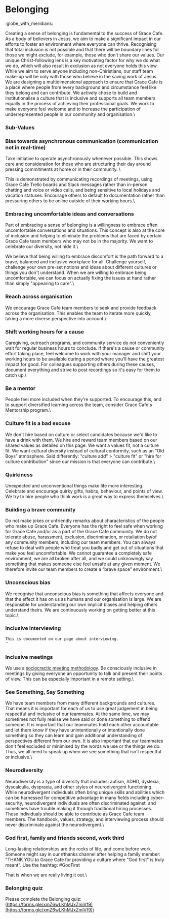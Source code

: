 # Belonging

:globe\_with\_meridians:&#x20;

Creating a sense of belonging is fundamental to the success of Grace Cafe. As a body of believers in Jesus, we aim to make a significant impact in our efforts to foster an environment where everyone can thrive. Recognising that total inclusion is not possible and that there will be boundary lines for those we might exclude, for example, those who don’t share our values. Our unique Christ-following lens is a key motivating factor for why we do what we do, which will also result in exclusion as not everyone holds this view. While we aim to serve anyone including non-Chiristians, our staff team make-up will be only with those who believe in the saving work of Jesus. We are designing a multidimensional approach to ensure that Grace Cafe is a place where people from every background and circumstance feel like they belong and can contribute. We actively chose to build and institutionalise a culture that is inclusive and supports all team members equally in the process of achieving their professional goals. We work to make everyone feel welcome and to increase the participation of underrepresented people in our community and organisation.\


### Sub-Values 

### Bias towards asynchronous communication (communication not in real-time)

Take initiative to operate asynchronously whenever possible. This shows care and consideration for those who are structuring their day around pressing commitments at home or in their community. \


This is demonstrated by communicating recordings of meetings, using Grace Cafe Trello boards and Slack messages rather than in-person chatting and voice or video calls, and being sensitive to local holidays and vacation statuses. Encourage others to default to documentation rather than pressuring others to be online outside of their working hours.\


### Embracing uncomfortable ideas and conversations

Part of embracing a sense of belonging is a willingness to embrace often uncomfortable conversations and situations. This concept is also at the core of inclusion and helping to eliminate the problems that are faced by certain Grace Cafe team members who may not be in the majority. We want to celebrate our diversity, not hide it.\


We believe that being willing to embrace discomfort is the path forward to a brave, balanced and inclusive workplace for all. Challenge yourself, challenge your own pre-set notions and ideas about different cultures or things you don't understand. When we are willing to embrace being uncomfortable, we can focus on actually fixing the issues at hand rather than simply "appearing to care".\


### Reach across organisation

We encourage Grace Cafe team members to seek and provide feedback across the organisation. This enables the team to iterate more quickly, taking a more diverse perspective into account.\


### Shift working hours for a cause

Caregiving, outreach programs, and community service do not conveniently wait for regular business hours to conclude. If there's a cause or community effort taking place, feel welcome to work with your manager and shift your working hours to be available during a period where you'll have the greatest impact for good. For colleagues supporting others during these causes, document everything and strive to post recordings so it's easy for them to catch up.\


### Be a mentor

People feel more included when they're supported. To encourage this, and to support diversified learning across the team, consider Grace Cafe's Mentorship program.\


### Culture fit is a bad excuse

We don't hire based on culture or select candidates because we'd like to have a drink with them. We hire and reward team members based on our shared values as detailed on this page. We want a values fit, not a culture fit. We want cultural diversity instead of cultural conformity, such as an “Old Boys” atmosphere. Said differently: "culture add" > "culture fit" or "hire for culture contribution" since our mission is that everyone can contribute.\


### Quirkiness

Unexpected and unconventional things make life more interesting. Celebrate and encourage quirky gifts, habits, behaviour, and points of view. We try to hire people who think work is a great way to express themselves.\


### Building a brave community

Do not make jokes or unfriendly remarks about characteristics of the people who make up Grace Cafe. Everyone has the right to feel safe when working for Grace Cafe and/or as a part of the Grace Cafe community. We do not tolerate abuse, harassment, exclusion, discrimination, or retaliation by/of any community members, including our team members. You can always refuse to deal with people who treat you badly and get out of situations that make you feel uncomfortable. We cannot guarantee a completely safe environment, we are all broken after all, and we could unknowingly say something that makes someone else feel unsafe at any given moment. We therefore invite our team members to create a “brave space” environment.\


### Unconscious bias

We recognise that unconscious bias is something that affects everyone and that the effect it has on us as humans and our organisation is large. We are responsible for understanding our own implicit biases and helping others understand theirs. We are continuously working on getting better at this topic.\


### Inclusive interviewing

`This is documented on our page about interviewing.`\
``

### Inclusive meetings

We use a [sociocractic meeting methodology](https://www.sociocracyforall.org/meeting-format/). Be consciously inclusive in meetings by giving everyone an opportunity to talk and present their points of view. This can be especially important in a remote setting.\


### See Something, Say Something

We have team members from many different backgrounds and cultures. That means it is important for each of us to use great judgement in being respectful and inclusive of our teammates. At the same time, we may sometimes not fully realise we have said or done something to offend someone. It is important that our teammates hold each other accountable and let them know if they have unintentionally or intentionally done something so they can learn and gain additional understanding of perspectives different from our own. It is also important that our teammates don't feel excluded or minimised by the words we use or the things we do. Thus, we all need to speak up when we see something that isn't respectful or inclusive.\


### Neurodiversity

Neurodiversity is a type of diversity that includes: autism, ADHD, dyslexia, dyscalculia, dyspraxia, and other styles of neurodivergent functioning. While neurodivergent individuals often bring unique skills and abilities which can be harnessed for competitive advantage in many fields including cyber-security, neurodivergent individuals are often discriminated against, and sometimes have trouble making it through traditional hiring processes. These individuals should be able to contribute as Grace Cafe team members. The handbook, values, strategy, and interviewing process should never discriminate against the neurodivergent.\


### God first, family and friends second, work third

Long-lasting relationships are the rocks of life, and come before work. Someone might say in our #thanks channel after helping a family member: "THANK YOU to Grace Cafe for providing a culture where "God first" is truly meant". Use the hashtag: #GodFirst

That is when we are really living it out.\


### Belonging quiz

Please complete the Belonging quiz: [https://forms.gle/xmZ6wLKhMJxZmiVf9](https://forms.gle/xmZ6wLKhMJxZmiVf9)\
